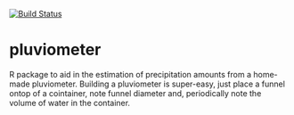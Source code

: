 [![Build Status](https://travis-ci.org/mbask/pluviometer.png?branch=master)](https://travis-ci.org/mbask/pluviometer)

# pluviometer
R package to aid in the estimation of precipitation amounts from a home-made pluviometer. 
Building a pluviometer is super-easy, just place a funnel ontop of a cointainer, note funnel diameter and, periodically note the volume of water in the container.
